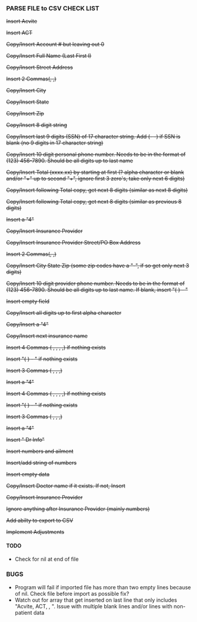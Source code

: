### PARSE FILE to CSV CHECK LIST

~~Insert Acvite~~

~~Insert ACT~~

~~Copy/Insert Account # but leaving out 0~~

~~Copy/Insert Full Name (Last First I)~~

~~Copy/Insert Street Address~~

~~Insert 2 Commas(, ,)~~

~~Copy/Insert City~~

~~Copy/Insert State~~

~~Copy/Insert Zip~~

~~Copy/Insert 8 digit string~~

~~Copy/Insert last 9 digits (SSN) of 17 character string. Add (- -) if SSN is blank (no 9 digits in 17 character string)~~

~~Copy/Insert 10 digit personal phone number. Needs to be in the format of (123) 456-7890. Should be all digits up to last name~~

~~Copy/Insert Total (xxxx.xx) by starting at first (? alpha character or blank and/or "+" up to second "+", ignore first 3 zero's, take only next 6 digits)~~

~~Copy/Insert following Total copy, get next 8 digits (similar as next 8 digits)~~

~~Copy/Insert following Total copy, get next 8 digits (similar as previous 8 digits)~~

~~Insert a "4"~~

~~Copy/Insert Insurance Provider~~

~~Copy/Insert Insurance Provider Street/PO Box Address~~

~~Insert 2 Commas(, ,)~~

~~Copy/Insert City State Zip (some zip codes have a "-", if so get only next 3 digits)~~

~~Copy/Insert 10 digit provider phone number. Needs to be in the format of (123) 456-7890. Should be all digits up to last name. If blank, insert "( ) - "~~

~~Insert empty field~~

~~Copy/Insert all digits up to first alpha character~~

~~Copy/Insert a "4"~~

~~Copy/Insert next insurance name~~

~~Insert 4 Commas ( , , , ,) if nothing exists~~

~~Insert "( ) - " if nothing exists~~

~~Insert 3 Commas ( , , ,)~~

~~Insert a "4"~~

~~Insert 4 Commas ( , , , ,) if nothing exists~~

~~Insert "( ) - " if nothing exists~~

~~Insert 3 Commas ( , , ,)~~

~~Insert a "4"~~

~~Insert " Dr Info"~~

~~Insert numbers and ailment~~

~~Insert/add string of numbers~~

~~Insert empty data~~

~~Copy/Insert Doctor name if it exists. If not, Insert~~

~~Copy/Insert Insurance Provider~~

~~Ignore anything after Insurance Provider (mainly numbers)~~

~~Add abilty to export to CSV~~

~~Implement Adjustments~~

#### TODO
- Check for nil at end of file

### BUGS
- Program will fail if imported file has more than two empty lines because of nil. Check file before import as possible fix?
- Watch out for array that get inserted on last line that only includes "Acvite, ACT, , ". Issue with multiple blank lines and/or lines with non-patient data